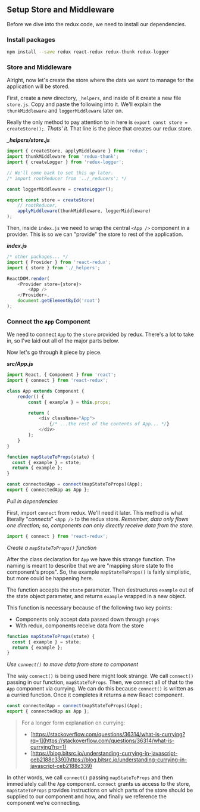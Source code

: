 ## Setup Store and Middleware

Before we dive into the redux code, we need to install our dependencies.

### Install packages

```bash
npm install --save redux react-redux redux-thunk redux-logger
```

### Store and Middleware

Alright, now let's create the store where the data we want to manage for the application will be stored.

First, create a new directory, `_helpers`, and inside of it create a new file `store.js`. Copy and paste the following into it. We'll explain the `thunkMiddleware` and `loggerMiddleware` later on. 

Really the only method to pay attention to in here is `export const store = createStore();`. *Thats' it.* That line is the piece that creates our redux store.

__*_helpers/store.js*__

```js
import { createStore, applyMiddleware } from 'redux';
import thunkMiddleware from 'redux-thunk';
import { createLogger } from 'redux-logger';

// We'll come back to set this up later.
/* import rootReducer from '../_reducers'; */

const loggerMiddleware = createLogger();

export const store = createStore(
	// rootReducer,
	applyMiddleware(thunkMiddleware, loggerMiddleware)
);
```

Then, inside `index.js` we need to wrap the central `<App />` component in a provider. This is so we can "provide" the store to rest of the application.

__*index.js*__

```js
/* other packages... */
import { Provider } from 'react-redux';
import { store } from './_helpers';

ReactDOM.render(
	<Provider store={store}>
		<App />
	</Provider>, 
	document.getElementById('root')
);
```

### Connect the `App` Component

We need to connect `App` to the `store` provided by redux. There's a lot to take in, so I've laid out all of the major parts below.

Now let's go through it piece by piece.

__*src/App.js*__

```js
import React, { Component } from 'react';
import { connect } from 'react-redux';

class App extends Component {
    render() {
        const { example } = this.props;

        return (
            <div className="App">
                {/* ...the rest of the contents of App... */}
            </div>
        );
    }
}

function mapStateToProps(state) {
  const { example } = state;
  return { example };
}

const connectedApp = connect(mapStateToProps)(App);
export { connectedApp as App };
```

_Pull in dependencies_

First, import `connect` from redux. We'll need it later. This method is what literally "_connects_" `<App />` to the redux store. *Remember, data only flows one direction; so, components can only directly receive data from the store.*

```js
import { connect } from 'react-redux';
```

_Create a `mapStateToProps()` function_

After the class declaration for `App` we have this strange function. The naming is meant to describe that we are "mapping store state to the component's props". So, the example `mapStateToProps()` is fairly simplistic, but more could be happening here. 

The function accepts the `state` parameter. Then destructures `example` out of the state object parameter, and returns `example` wrapped in a new object.

This function is necessary because of the following two key points:

- Components only accept data passed down through `props`
- With redux, components receive data from the store

```js
function mapStateToProps(state) {
  const { example } = state;
  return { example };
}
```

_Use `connect()` to move data from store to component_

The way `connect()` is being used here might look strange. We call `connect()` passing in our function, `mapStateToProps`. Then, we connect all of that to the `App` component via currying. We can do this because `connect()` is written as a curried function. Once it completes it returns a new React component.

```js
const connectedApp = connect(mapStateToProps)(App);
export { connectedApp as App };
```

> For a longer form explanation on currying:
> - [https://stackoverflow.com/questions/36314/what-is-currying?rq=1](https://stackoverflow.com/questions/36314/what-is-currying?rq=1)
> - [https://blog.bitsrc.io/understanding-currying-in-javascript-ceb2188c339](https://blog.bitsrc.io/understanding-currying-in-javascript-ceb2188c339)

In other words, we call `connect()` passing `mapStateToProps` and then immediately call the `App` component. `connect` grants us access to the store, `mapStateToProps` provides instructions on which parts of the store should be supplied to our component and how, and finally we reference the component we're connecting.